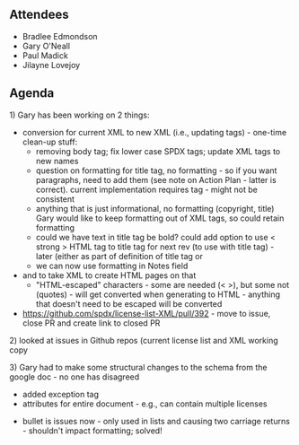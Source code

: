 ## Attendees

  - Bradlee Edmondson
  - Gary O'Neall
  - Paul Madick
  - Jilayne Lovejoy

## Agenda

1\) Gary has been working on 2 things:

  - conversion for current XML to new XML (i.e., updating tags) -
    one-time clean-up stuff:
      - removing body tag; fix lower case SPDX tags; update XML tags to
        new names
      - question on formatting for title tag, no formatting - so if you
        want paragraphs, need to add them (see note on Action Plan -
        latter is correct). current implementation requires
        tag - might not be consistent
      - anything that is just informational, no formatting (copyright,
        title) Gary would like to keep formatting out of XML tags, so
        could retain formatting
      - could we have text in title tag be bold? could add option to use
        \< strong \> HTML tag to title tag for next rev (to use with
        title tag) - later (either as part of definition of title tag or
      - we can now use formatting in Notes field
  - and to take XML to create HTML pages on that
      - "HTML-escaped" characters - some are needed (\< \>), but some
        not (quotes) - will get converted when generating to HTML -
        anything that doesn't need to be escaped will be converted
  - <https://github.com/spdx/license-list-XML/pull/392> - move to issue,
    close PR and create link to closed PR

2\) looked at issues in Github repos (current license list and XML
working copy

3\) Gary had to make some structural changes to the schema from the
google doc - no one has disagreed

  - added exception tag
  - attributes for entire document - e.g., can contain multiple licenses

<!-- end list -->

  - bullet is issues now - only used in lists and causing two carriage
    returns - shouldn't impact formatting; solved\!
